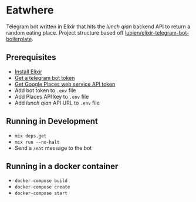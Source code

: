 # Eatwhere

Telegram bot written in Elixir that hits the _lunch qian_ backend API to return a random eating place.
Project structure based off [lubien/elixir-telegram-bot-boilerplate](https://github.com/lubien/elixir-telegram-bot-boilerplate).

## Prerequisites
- [Install Elixir](https://elixir-lang.org/install.html)
- [Get a telegram bot token](https://core.telegram.org/bots)
- [Get Google Places web service API token](https://developers.google.com/places/web-service/)
- Add bot token to `.env` file
- Add Places API key to `.env` file
- Add _lunch qian_ API URL to `.env` file

## Running in Development
- `mix deps.get`
- `mix run --no-halt`
- Send a `/eat` message to the bot

## Running in a docker container
- `docker-compose build`
- `docker-compose create`
- `docker-compose start`
